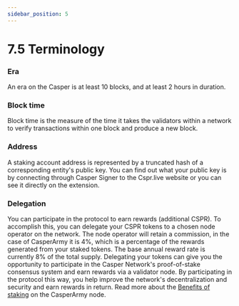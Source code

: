```yaml
---
sidebar_position: 5
---
```


# 7.5 Terminology

### Era
An era on the Casper is at least 10 blocks, and at least 2 hours in duration.

### Block time
Block time is the measure of the time it takes the validators within a network to verify transactions within one block and produce a new block.

### Address
A staking account address is represented by a truncated hash of a corresponding entity's public key. You can find out what your public key is by connecting through Casper Signer to the Cspr.live website or you can see it directly on the extension.

### Delegation

You can participate in the protocol to earn rewards (additional CSPR). To accomplish this, you can delegate your CSPR tokens to a chosen node operator on the network. The node operator will retain a commission, in the case of CasperArmy it is 4%, which is a percentage of the rewards generated from your staked tokens. The base annual reward rate is currently 8% of the total supply. Delegating your tokens can give you the opportunity to participate in the Casper Network's proof-of-stake consensus system and earn rewards via a validator node. By participating in the protocol this way, you help improve the network's decentralization and security and earn rewards in return. Read more about the <a href="https://docs.casperarmy.org/docs/validator/7.3-Benefits-of-staking">Benefits of staking</a> on the CasperArmy node.

